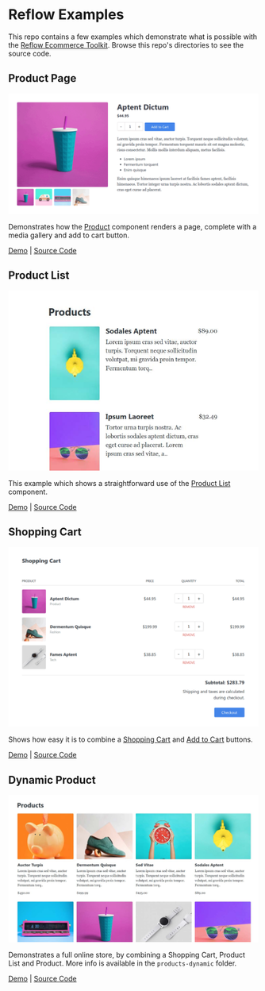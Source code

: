 # Reflow Examples

This repo contains a few examples which demonstrate what is possible with the [Reflow Ecommerce Toolkit](https://reflowhq.com). Browse this repo's directories to see the source code.

## Product Page

![product page](./.readme-img/product.png)

Demonstrates how the [Product](https://reflowhq.com/docs/product.html) component renders a page, complete with a media gallery and add to cart button.

[Demo](https://reflow-hq.github.io/examples/v2/product-full/index.html) | [Source Code](./v2/product-full)

## Product List

![product list](./.readme-img/product-list.jpg)

This example which shows a straightforward use of the [Product List](https://reflowhq.com/docs/product-list.html) component.

[Demo](https://reflow-hq.github.io/examples/v2/products-list/index.html) | [Source Code](./v2/products-list)

## Shopping Cart

![cart](./.readme-img/cart.png)

Shows how easy it is to combine a [Shopping Cart](https://reflowhq.com/docs/shopping-cart.html) and [Add to Cart](https://reflowhq.com/docs/add-to-cart.html) buttons.

[Demo](https://reflow-hq.github.io/examples/v2/cart/index.html) | [Source Code](./v2/cart)

## Dynamic Product

![dynamic product](./.readme-img/dynamic-product.jpg)

Demonstrates a full online store, by combining a Shopping Cart, Product List and Product. More info is available in the `products-dynamic` folder.

[Demo](https://reflow-hq.github.io/examples/v2/products-dynamic/index.html) | [Source Code](./v2/products-dynamic)